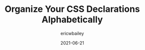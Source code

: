 ---
author: ericwbailey
date: 2021-06-21
layout: post.njk
tags:
  - css
  - maintainability
target_url: https://ericwbailey.design/writing/organize-your-css-declarations-alphabetically/
title: Organize Your CSS Declarations Alphabetically
---
